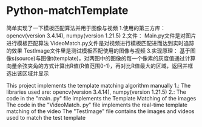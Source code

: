 # Python-matchTemplate
简单实现了一下模板匹配算法并用于图像与视频
1.使用的第三方库：opencv(version 3.4.14), numpy(version 1.21.5)
2.文件：
Main.py文件是对图片进行模板匹配算法
VideoMatch.py文件是对视频进行模板匹配进而达到实时追踪的效果
TestImage文件里是测试模板匹配使用的图像与视频
3.实现原理：
基于图像s(source)与图像t(template)，对两图中的图像的每一个像素的灰度值通过计算向量余弦夹角的方式计算出R值(R值范围0-1)，再对比R值最大的区域，返回并框选出该区域并显示


This project implements the template matching algorithm manually
1.: The libraries used are: opencv(version 3.4.14), numpy(version 1.21.5)
2.: 
The code in the "main. py" file implements the Template Matching of the images
The code in the "VideoMatch. py" file implements the real-time template matching of the video
The "TestImage" file contains the images and videos used to match the test template
